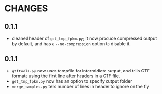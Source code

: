 # CHANGES

## 0.1.1

* cleaned header of `get_tmp_fpkm.py`; It now produce compressed output by default, and has a `--no-compression` option to disable it.

## 0.1.1

* `gtftools.py` now uses tempfile for intermidiate output, and tells GTF formate using the first line after headers in a GTF file.
* `get_tmp_fpkm.py` now has an option to specify output folder
* `merge_samples.py` tells number of lines in header to ignore on the fly
